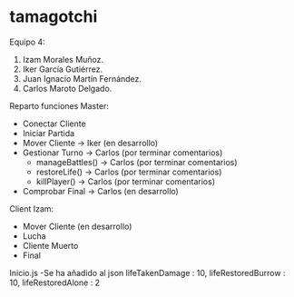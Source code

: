 # tamagotchi
Equipo 4:
1. Izam Morales Muñoz.
2. Iker García Gutiérrez.
3. Juan Ignacio Martín Fernández.
4. Carlos Maroto Delgado.

Reparto funciones Master:
- Conectar Cliente
- Iniciar Partida
- Mover Cliente -> Iker (en desarrollo)
- Gestionar Turno -> Carlos (por terminar comentarios)
  * manageBattles() -> Carlos (por terminar comentarios)
  * restoreLife() -> Carlos (por terminar comentarios)
  * killPlayer() -> Carlos (por terminar comentarios)
- Comprobar Final -> Carlos (en desarrollo)

Client Izam: 
- Mover Cliente (en desarrollo)
- Lucha
- Cliente Muerto
- Final


Inicio.js
-Se ha añadido al json
   lifeTakenDamage : 10,
   lifeRestoredBurrow : 10,
   lifeRestoredAlone : 2
